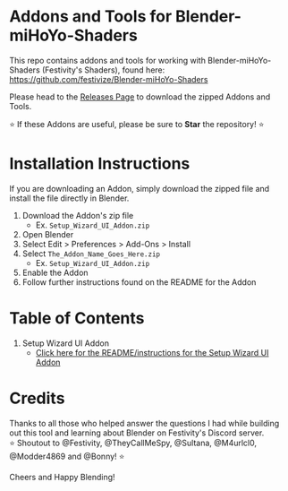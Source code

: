 # Addons and Tools for Blender-miHoYo-Shaders

This repo contains addons and tools for working with Blender-miHoYo-Shaders (Festivity's Shaders), found here: https://github.com/festivize/Blender-miHoYo-Shaders

Please head to the [Releases Page](https://github.com/michael-gh1/Addons-And-Tools-For-Blender-miHoYo-Shaders/releases) to download the zipped Addons and Tools.

:star: If these Addons are useful, please be sure to **Star** the repository! :star:

# Installation Instructions

If you are downloading an Addon, simply download the zipped file and install the file directly in Blender.

1. Download the Addon's zip file
    * Ex. `Setup_Wizard_UI_Addon.zip`
2. Open Blender
3. Select Edit > Preferences > Add-Ons > Install
4. Select `The_Addon_Name_Goes_Here.zip`
    * Ex. `Setup_Wizard_UI_Addon.zip`
5. Enable the Addon
6. Follow further instructions found on the README for the Addon

# Table of Contents
1. Setup Wizard UI Addon
    * [Click here for the README/instructions for the Setup Wizard UI Addon](https://github.com/michael-gh1/Addons-And-Tools-For-Blender-miHoYo-Shaders/tree/main/setup_wizard/README.md)


# Credits

Thanks to all those who helped answer the questions I had while building out this tool and learning about Blender on Festivity's Discord server.
<br>
:star: Shoutout to @Festivity, @TheyCallMeSpy, @Sultana, @M4urlcl0, @Modder4869 and @Bonny! :star: 

Cheers and Happy Blending!
